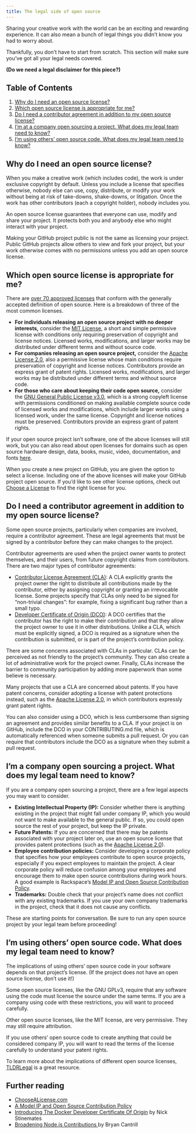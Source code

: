 ```yaml
---
title: The legal side of open source
---
```


Sharing your creative work with the world can be an exciting and rewarding experience. It can also mean a bunch of legal things you didn’t know you had to worry about.

Thankfully, you don’t have to start from scratch. This section will make sure you’ve got all your legal needs covered.

**(Do we need a legal disclaimer for this piece?)**

## Table of Contents
1. [Why do I need an open source license?](#why-do-i-need-an-open-source-license)
2. [Which open source license is appropriate for me?](#which-open-source-license-is-appropriate-for-me)
3. [Do I need a contributor agreement in addition to my open source license?](#do-i-need-a-contributor-agreement-in-addition-to-my-open-source-license)
4. [I’m at a company open sourcing a project. What does my legal team need to know?](#intimidatinga-company-open-sourcing-a-project-what-does-my-legal-team-need-to-know)
5. [I’m using others’ open source code. What does my legal team need to know?](#im-using-others-open-source-code-what-does-my-legal-team-need-to-know)


## Why do I need an open source license?

When you make a creative work (which includes code), the work is under exclusive copyright by default. Unless you include a license that specifies otherwise, nobody else can use, copy, distribute, or modify your work without being at risk of take-downs, shake-downs, or litigation. Once the work has other contributors (each a copyright holder), nobody includes you.

An open source license guarantees that everyone can use, modify and share your project. It protects both you and anybody else who might interact with your project.

Making your GitHub project public is not the same as licensing your project. Public GitHub projects allow others to view and fork your project, but your work otherwise comes with no permissions unless you add an open source license.

## Which open source license is appropriate for me?

There are [over 70 approved licenses](https://opensource.org/licenses/alphabetical) that conform with the generally accepted definition of open source. Here is a breakdown of three of the most common licenses.

* **For individuals releasing an open source project with no deeper interests,** consider the [MIT License](http://choosealicense.com/licenses/mit/), a short and simple permissive license with conditions only requiring preservation of copyright and license notices. Licensed works, modifications, and larger works may be distributed under different terms and without source code.
* **For companies releasing an open source project,** consider the [Apache License 2.0](http://choosealicense.com/licenses/apache-2.0/), also a permissive license whose main conditions require preservation of copyright and license notices. Contributors provide an express grant of patent rights. Licensed works, modifications, and larger works may be distributed under different terms and without source code.
* **For those who care about keeping their code open source,** consider the [GNU General Public License v3.0](http://choosealicense.com/licenses/gpl-3.0/), which is a strong copyleft license with permissions conditioned on making available complete source code of licensed works and modifications, which include larger works using a licensed work, under the same license. Copyright and license notices must be preserved. Contributors provide an express grant of patent rights.

If your open source project isn’t software, one of the above licenses will still work, but you can also read about open licenses for domains such as open source hardware design, data, books, music, video, documentation, and fonts [here](http://choosealicense.com/non-software/).

When you create a new project on GitHub, you are given the option to select a license. Including one of the above licenses will make your GitHub project open source. If you’d like to see other license options, check out [Choose a License](http://choosealicense.com) to find the right license for you.

## Do I need a contributor agreement in addition to my open source license?

Some open source projects, particularly when companies are involved, require a contributor agreement. These are legal agreements that must be signed by a contributor before they can make changes to the project.

Contributor agreements are used when the project owner wants to protect themselves, and their users, from future copyright claims from contributors. There are two major types of contributor agreements:

* [Contributor License Agreement (CLA)](https://www.apache.org/licenses/icla.txt): A CLA explicitly grants the project owner the right to distribute all contributions made by the contributor, either by assigning copyright or granting an irrevocable license. Some projects specify that CLAs only need to be signed for “non-trivial changes”: for example, fixing a significant bug rather than a small typo.
* [Developer Certificate of Origin (DCO)](http://developercertificate.org/): A DCO certifies that the contributor has the right to make their contribution and that they allow the project owner to use it in other distributions. Unlike a CLA, which must be explicitly signed, a DCO is required as a signature when the contribution is submitted, or is part of the project’s contribution policy.

There are some concerns associated with CLAs in particular. CLAs can be perceived as not friendly to the project’s community. They can also create a lot of administrative work for the project owner. Finally, CLAs increase the barrier to community participation by adding more paperwork than some believe is necessary.

Many projects that use a CLA are concerned about patents. If you have patent concerns, consider adopting a license with patent protections instead, such as the [Apache License 2.0](http://choosealicense.com/licenses/apache-2.0/), in which contributors expressly grant patent rights.

You can also consider using a DCO, which is less cumbersome than signing an agreement and provides similar benefits to a CLA. If your project is on GitHub, include the DCO in your CONTRIBUTING.md file, which is automatically referenced when someone submits a pull request. Or you can require that contributors include the DCO as a signature when they submit a pull request.

## I’m a company open sourcing a project. What does my legal team need to know?

If you are a company open sourcing a project, there are a few legal aspects you may want to consider.


* **Existing Intellectual Property (IP):** Consider whether there is anything existing in the project that might fall under company IP, which you would not want to make available to the general public. If so, you could open source the rest of your project, but keep the IP private.
* **Future Patents:** If you are concerned that there may be patents associated with your project later on, use an open source license that provides patent protections (such as the [Apache License 2.0](http://choosealicense.com/licenses/apache-2.0/)).
* **Employee contribution policies:** Consider developing a corporate policy that specifies how your employees contribute to open source projects, especially if you expect employees to maintain the project. A clear corporate policy will reduce confusion among your employees and encourage them to make open source contributions during work hours. A good example is Rackspace’s [Model IP and Open Source Contribution Policy](https://processmechanics.com/2015/07/23/a-model-ip-and-open-source-contribution-policy/).
* **Trademarks:** Double check that your project’s name does not conflict with any existing trademarks. If you use your own company trademarks in the project, check that it does not cause any conflicts.



These are starting points for conversation. Be sure to run any open source project by your legal team before proceeding!

## I’m using others’ open source code. What does my legal team need to know?

The implications of using others’ open source code in your software depends on that project’s license. (If the project does not have an open source license, don’t use it!)

Some open source licenses, like the GNU GPLv3, require that any software using the code must license the source under the same terms. If you are a company using code with these restrictions, you will want to proceed carefully.

Other open source licenses, like the MIT license, are very permissive. They may still require attribution.

If you use others’ open source code to create anything that could be considered company IP, you will want to read the terms of the license carefully to understand your patent rights.

To learn more about the implications of different open source licenses, [TLDRLegal](https://tldrlegal.com/) is a great resource.

## Further reading

* [ChooseALicense.com](http://choosealicense.com)
* [A Model IP and Open Source Contribution Policy](https://processmechanics.com/2015/07/23/a-model-ip-and-open-source-contribution-policy/)
* [Introducing The Docker Developer Certificate Of Origin](https://blog.docker.com/2014/01/docker-code-contributions-require-developer-certificate-of-origin/) by Nick Stinemates
* [Broadening Node.js Contributions
](https://www.joyent.com/blog/broadening-node-js-contributions) by Bryan Cantrill
